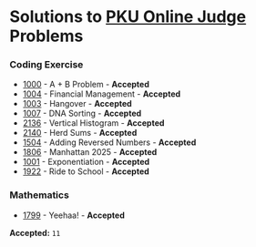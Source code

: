 # Solutions to [PKU Online Judge](http://poj.org/) Problems

### Coding Exercise
- [1000](https://github.com/kantuni/POJ/tree/master/1000) - A + B Problem - **Accepted**
- [1004](https://github.com/kantuni/POJ/tree/master/1004) - Financial Management - **Accepted**
- [1003](https://github.com/kantuni/POJ/tree/master/1003) - Hangover - **Accepted**
- [1007](https://github.com/kantuni/POJ/tree/master/1007) - DNA Sorting - **Accepted**
- [2136](https://github.com/kantuni/POJ/tree/master/2136) - Vertical Histogram - **Accepted**
- [2140](https://github.com/kantuni/POJ/tree/master/2140) - Herd Sums - **Accepted**
- [1504](https://github.com/kantuni/POJ/tree/master/1504) - Adding Reversed Numbers - **Accepted**
- [1806](https://github.com/kantuni/POJ/tree/master/1806) - Manhattan 2025 - **Accepted**
- [1001](https://github.com/kantuni/POJ/tree/master/1001) - Exponentiation - **Accepted**
- [1922](https://github.com/kantuni/POJ/tree/master/1922) - Ride to School - **Accepted**

### Mathematics
- [1799](https://github.com/kantuni/POJ/tree/master/1799) - Yeehaa! - **Accepted**


**Accepted:** `11`

